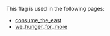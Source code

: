 This flag is used in the following pages:
 - [consume_the_east](../events/consume_the_east.md)
 - [we_hunger_for_more](../events/we_hunger_for_more.md)
